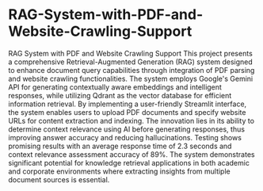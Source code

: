 # RAG-System-with-PDF-and-Website-Crawling-Support
RAG System with PDF and Website  Crawling Support 
This project presents a comprehensive Retrieval-Augmented 
Generation (RAG) system designed to enhance document query capabilities through 
integration of PDF parsing and website crawling functionalities. The system employs 
Google's Gemini API for generating contextually aware embeddings and intelligent 
responses, while utilizing Qdrant as the vector database for efficient information 
retrieval. By implementing a user-friendly Streamlit interface, the system enables 
users to upload PDF documents and specify website URLs for content extraction and 
indexing. The innovation lies in its ability to determine context relevance using AI 
before generating responses, thus improving answer accuracy and reducing 
hallucinations. Testing shows promising results with an average response time of 2.3 
seconds and context relevance assessment accuracy of 89%. The system 
demonstrates significant potential for knowledge retrieval applications in both 
academic and corporate environments where extracting insights from multiple 
document sources is essential. 
